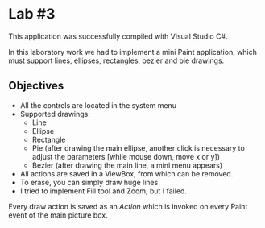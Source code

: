 # **Lab #3**

This application was successfully compiled with Visual Studio C#.

In this laboratory work we had to implement a mini Paint application, which must support lines, ellipses, rectangles, bezier and pie drawings.

## Objectives
* All the controls are located in the system menu
* Supported drawings:
  * Line
  * Ellipse
  * Rectangle
  * Pie (after drawing the main ellipse, another click is necessary to adjust the parameters [while mouse down, move x or y])
  * Bezier (after drawing the main line, a mini menu appears)
* All actions are saved in a ViewBox, from which can be removed.
* To erase, you can simply draw huge lines.
* I tried to implement Fill tool and Zoom, but I failed.

Every draw action is saved as an *Action* which is invoked on every Paint event of the main picture box.
